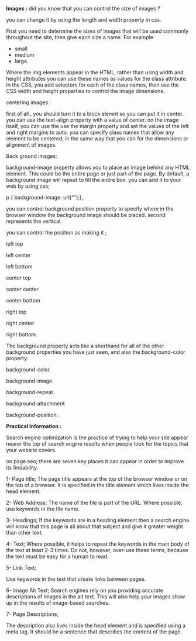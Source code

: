 **Images :**
did you know that you can control the size of images ? 

you can change it by using the length and width property in css.

First you need to determine the sizes of images that will be used
commonly throughout the site, then give each size a name. For example:

- small
- medium
- large.

Where the img elements appear in the HTML, rather  than using width and height attributes you can use these names as values for the class
attribute. In the CSS, you add selectors for each of the class names, then use the CSS width and height properties to control the image dimensions.

centering images :

first of all , you should turn it to a block elemnt so you can put it in center.
you can use the text-align property with a value of center.
on the image itself, you can use the use the margin property and set the values of the left and right margins to auto. you can specify class names that allow any element to be centered, in the same way that you can for the dimensions or alignment of images.

Back ground images:
 
background-image property allows you to place an image behind any HTML
element. This could be the entire page or just part of the page. By
default, a background image will repeat to fill the entire box.
you can add it to your web by using css;

p { 
  background-image: url("");},


   you can control background position property to specify where in the browser window the background image should be placed.
   second represents the vertical.

   you can control the position as making it ;

left top

left center

left bottom

center top

center center

center bottom

right top

right center

right bottom.

The background property acts like a shorthand for all of the other background properties you have just seen, and also the background-color property.

background-color.

background-image. 

background-repeat

background-attachment

background-position.

**Practical Information :**

Search engine optimization is the practice of trying to help your site appear nearer the top of search engine results when people look for the topics that your website covers.

on page seo;
there are seven key places it can appear in order to improve its findability.

1- Page title;
The page title appears at the top of the browser window or on the tab of a browser. It is specified in the title element which lives inside the head element.

 2- Web Address;
The name of the file is part of the URL. Where possible, use keywords in the file name.

3-  Headings;
If the keywords are in a heading element then a search engine will know that this page is all about that subject and give it greater weight than other text.

4- Text;
Where possible, it helps to repeat the keywords in the main
body of the text at least 2-3 times. Do not, however, over-use
these terms, because the text must be easy for a human to read.


5- Link Text;

Use keywords in the text that create links between pages.

6- Image Alt Text;
Search engines rely on you providing accurate descriptions of images in the alt text. This will also help your images show up in the results of image-based searches.

7- Page Descriptions; 

The description also lives inside
the head element and is specified using a meta tag. It should be a sentence that describes the content of the page.
